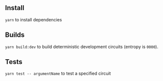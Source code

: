 ## Install

`yarn` to install dependencies

## Builds

`yarn build:dev` to build deterministic development circuits (entropy is `0000`).

## Tests

`yarn test -- argumentName` to test a specified circuit
